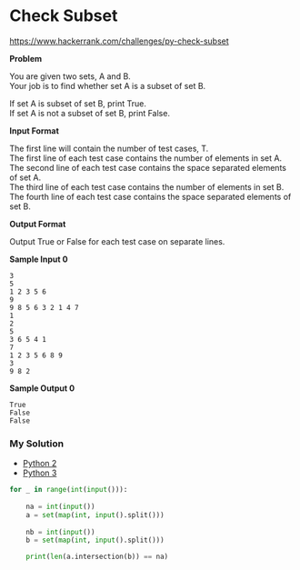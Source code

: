 # Check Subset

https://www.hackerrank.com/challenges/py-check-subset

**Problem**

You are given two sets, A and B.  
Your job is to find whether set A is a subset of set B.  
  
If set A is subset of set B, print True.  
If set A is not a subset of set B, print False.  

**Input Format**

The first line will contain the number of test cases, T.  
The first line of each test case contains the number of elements in set A.  
The second line of each test case contains the space separated elements of set A.  
The third line of each test case contains the number of elements in set B.  
The fourth line of each test case contains the space separated elements of set B.  

**Output Format**

Output True or False for each test case on separate lines.

**Sample Input 0**

```
3
5
1 2 3 5 6
9
9 8 5 6 3 2 1 4 7
1
2
5
3 6 5 4 1
7
1 2 3 5 6 8 9
3
9 8 2
```

**Sample Output 0**

```
True 
False
False
```

### My Solution

- [Python 2](python2.py)
- [Python 3](python3.py)
```python
for _ in range(int(input())):
        
    na = int(input())
    a = set(map(int, input().split()))
    
    nb = int(input())
    b = set(map(int, input().split()))

    print(len(a.intersection(b)) == na)
````